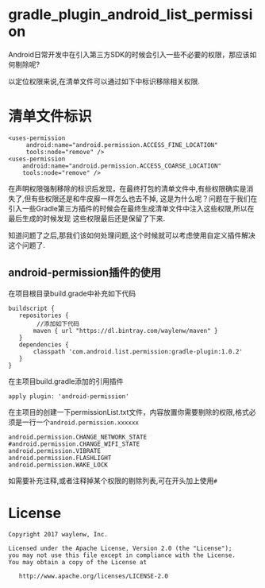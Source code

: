 # gradle_plugin_android_list_permission

Android日常开发中在引入第三方SDK的时候会引入一些不必要的权限，那应该如何剔除呢?

以定位权限来说,在清单文件可以通过如下中标识移除相关权限.

# 清单文件标识
```
<uses-permission
     android:name="android.permission.ACCESS_FINE_LOCATION"
     tools:node="remove" />
<uses-permission
    android:name="android.permission.ACCESS_COARSE_LOCATION"
    tools:node="remove" />
 ```   
    
  
  在声明权限强制移除的标识后发现，在最终打包的清单文件中,有些权限确实是消失了,但有些权限还是和牛皮廯一样怎么也去不掉,
  这是为什么呢？问题在于我们在引入一些Gradle第三方插件的时候会在最终生成清单文件中注入这些权限,所以在最后生成的时候发现
  这些权限最后还是保留了下来.
  
  知道问题了之后,那我们该如何处理问题,这个时候就可以考虑使用自定义插件解决这个问题了.
  
 ## android-permission插件的使用
 在项目根目录build.grade中补充如下代码
 ```
 buildscript {
    repositories {
         //添加如下代码
        maven { url "https://dl.bintray.com/waylenw/maven" }
    }
    dependencies {
        classpath 'com.android.list.permission:gradle-plugin:1.0.2'
    }
}
 ```

在主项目build.gradle添加的引用插件
```
apply plugin: 'android-permission'
```
在主项目的创建一下permissionList.txt文件，内容放置你需要剔除的权限,格式必须是一行一个`android.permission.xxxxxx`
```
android.permission.CHANGE_NETWORK_STATE
#android.permission.CHANGE_WIFI_STATE
android.permission.VIBRATE
android.permission.FLASHLIGHT
android.permission.WAKE_LOCK
```
如需要补充注释,或者注释掉某个权限的剔除列表,可在开头加上使用`#`
# License
```
Copyright 2017 waylenw, Inc.

Licensed under the Apache License, Version 2.0 (the "License");
you may not use this file except in compliance with the License.
You may obtain a copy of the License at

   http://www.apache.org/licenses/LICENSE-2.0

```

    
   
